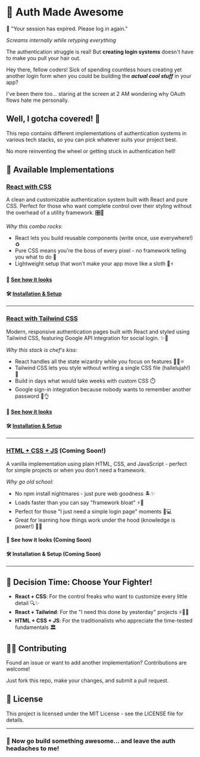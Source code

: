 # 🔐 Auth Made Awesome

😤 "Your session has expired. Please log in again."

*Screams internally while retyping everything*

The authentication struggle is real! But **creating login systems** doesn't have to make you pull your hair out.

Hey there, fellow coders! Sick of spending countless hours creating yet another login form when you could be building the ***actual cool stuff*** in your app? 

I've been there too... staring at the screen at 2 AM wondering why OAuth flows hate me personally.

## Well, I gotcha covered! 👊

This repo contains different implementations of authentication systems in various tech stacks, so you can pick whatever suits your project best. 

No more reinventing the wheel or getting stuck in authentication hell!

## 🚀 Available Implementations

### [React with CSS](https://github.com/Jia2005/Signup/tree/main/React%20with%20CSS)

A clean and customizable authentication system built with React and pure CSS. Perfect for those who want complete control over their styling without the overhead of a utility framework. 🎛️🎨

*Why this combo rocks:*

- React lets you build reusable components (write once, use everywhere!) ♻️
- Pure CSS means you're the boss of every pixel - no framework telling you what to do 👑
- Lightweight setup that won't make your app move like a sloth 🚀⚡️

#### 👀 [See how it looks](https://github.com/Jia2005/Signup/tree/main/React%20with%20CSS#-react-authentication-system)
#### 🛠️ [Installation & Setup](https://github.com/Jia2005/Signup/tree/main/React%20with%20CSS#-getting-started)

----

### [React with Tailwind CSS](https://github.com/Jia2005/Signup/tree/main/React%20with%20Tailwindcss)

Modern, responsive authentication pages built with React and styled using Tailwind CSS, featuring Google API integration for social login. ✨🔐

*Why this stack is chef's kiss:*

- React handles all the state wizardry while you focus on features 🧙‍♂️⚛️
- Tailwind CSS lets you style without writing a single CSS file (hallelujah!) 🙌
- Build in days what would take weeks with custom CSS ⏱️
- Google sign-in integration because nobody wants to remember another password 🔑👌

#### 👀 [See how it looks](https://github.com/Jia2005/Signup/blob/main/React%20with%20Tailwindcss/README.md#-loginsignup-with-google-api-integration)
#### 🛠️ [Installation & Setup](https://github.com/Jia2005/Signup/blob/main/React%20with%20Tailwindcss/README.md#%EF%B8%8F-installation)

---

### [HTML + CSS + JS](https://github.com/Jia2005/Signup) (Coming Soon!)

A vanilla implementation using plain HTML, CSS, and JavaScript - perfect for simple projects or when you don't need a framework. 

*Why go old school:*

- No npm install nightmares - just pure web goodness 🏝️✨
- Loads faster than you can say "framework bloat" ⚡️🚀 
- Perfect for those "I just need a simple login page" moments 🔑💻
- Great for learning how things work under the hood (knowledge is power!) 🧠💪

#### 👀 See how it looks (Coming Soon)
#### 🛠️ Installation & Setup (Coming Soon)

---

## 🤔 Decision Time: Choose Your Fighter!

- **React + CSS**: For the control freaks who want to customize every little detail 🔍✨
- **React + Tailwind**: For the "I need this done by yesterday" projects ⚡️🏃‍♀️
- **HTML + CSS + JS**: For the traditionalists who appreciate the time-tested fundamentals 🏛️

## 🙋‍♂️ Contributing

Found an issue or want to add another implementation? Contributions are welcome! 

Just fork this repo, make your changes, and submit a pull request.

## 📄 License

This project is licensed under the MIT License - see the LICENSE file for details.

---

### 🚀 Now go build something awesome... and leave the auth headaches to me!
